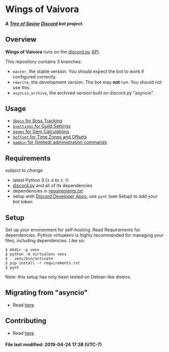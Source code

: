 # Wings of Vaivora
#### _A [Tree of Savior][tos] [Discord][discord] bot project._

## Overview

**Wings of Vaivora** runs on the [discord.py][discord.py] [API][api].

This repository contains 3 branches:
- `master`, the stable version. You should expect the bot to work if configured correctly.
- `rewrite`, the development version. The bot may **not** run. You should not use this.
- `asyncio_archive`, the archived version built on discord.py "asyncio".

## Usage
- [`$boss` for Boss Tracking](docs/BOSS.md)
- [`$settings` for Guild Settings](docs/SETTINGS.md)
- [`$gems` for Gem Calculations](docs/GEMS.md)
- [`$offset` for Time Zones and Offsets](docs/OFFSET.md)
- [`$admin` for (limited) administration commands](docs/ADMIN.md)

## Requirements
_subject to change_

- latest Python 3 (`3.6` to `3.7`)
- [discord.py][discord.py] and all of its dependencies
- dependencies in [requirements.txt](requirements.txt)
- setup with [Discord Developer Apps][dev]; use `pynt` (see Setup) to add your bot token

## Setup
Set up your environment for self-hosting. Read Requirements for dependencies.
Python virtualenv is highly recommended for managing your files, including dependencies.
Like so:

```
$ mkdir -p venv
$ python -m virtualenv venv
$ . venv/bin/activate
$ pip install -r requirements.txt
$ pynt
```
Note: this setup has only been tested on Debian-like distros.

## Migrating from "asyncio"
- Read [here](docs/MIGRATING.md)

## Contributing
- Read [here](docs/CONTRIBUTING.md)


#### File last modified: 2019-04-24 17:38 (UTC-7)

[tos]: https://treeofsavior.com/
[discord]: https://discordapp.com/
[discord.py]: https://github.com/Rapptz/discord.py
[api]: http://discordpy.readthedocs.io/en/latest/api.html
[dev]: https://discordapp.com/developers/applications/me